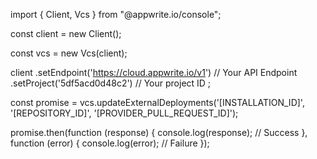 import { Client,  Vcs } from "@appwrite.io/console";

const client = new Client();

const vcs = new Vcs(client);

client
    .setEndpoint('https://cloud.appwrite.io/v1') // Your API Endpoint
    .setProject('5df5acd0d48c2') // Your project ID
;

const promise = vcs.updateExternalDeployments('[INSTALLATION_ID]', '[REPOSITORY_ID]', '[PROVIDER_PULL_REQUEST_ID]');

promise.then(function (response) {
    console.log(response); // Success
}, function (error) {
    console.log(error); // Failure
});